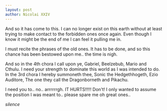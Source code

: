 ```yaml
---
layout: post
author: Nicolai XXIV
---
```

And so it has come to this. I can no longer exist on this earth without at least trying to make contact to the forbidden ones once again.
Even though I know it might be the end of me I can feel it pulling me in.

I must recite the phrases of the old ones. It has to be done, and so this chance has been bestowed upon me.. the time is nigh.

And so in the 4th chora I call upon ye, Gabriel, Beelzebub, Mario and Cthulu. I need your strength to dominate this world as I was intended to do.
In the 3rd chora I hereby summoneth thee, Sonic the Hedgethhogeth, Ezio Auditore, The one they call the Dragonborneth and Pikachu.

I need you to.. no.. arrrrrrgh. IT HURTS!!!!! Don't! I only wanted to assume the position I was meant to.. please spare me oh great ones..

*silence*